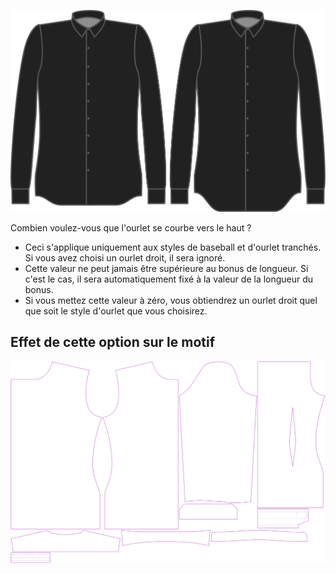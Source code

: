 ![Courbe de l'ourlet](hemcurve.svg)

Combien voulez-vous que l'ourlet se courbe vers le haut ?

<Note>

 - Ceci s'applique uniquement aux styles de baseball et d'ourlet tranchés. Si vous avez choisi un ourlet droit, il sera ignoré.
 - Cette valeur ne peut jamais être supérieure au bonus de longueur. Si c'est le cas, il sera automatiquement fixé à la valeur de la longueur du bonus.
 - Si vous mettez cette valeur à zéro, vous obtiendrez un ourlet droit quel que soit le style d'ourlet que vous choisirez.

</Note>

## Effet de cette option sur le motif
![Cette image montre l'effet de cette option en superposant plusieurs variantes qui ont une valeur différente pour cette option](simon_hemcurve_sample.svg "Effet de cette option sur le motif")